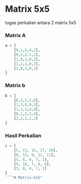 # Matrix 5x5
tugas perkalian antara 2 matrix 5x5

### Matrix A
```python
a = [
    [0,1,2,4,1],
    [0,2,2,1,1],
    [1,0,1,0,2],
    [1,2,1,0,3],
    [2,0,1,0,1]
]
```

### Matrix b
```python
b = [
    [0,2,1,1,0],
    [1,3,0,0,3],
    [1,2,3,4,0],
    [0,1,2,2,4],
    [2,2,1,1,1]
]
```

### Hasil Perkalian
```python
c = [
    [5, 13, 15, 17, 20],
    [6, 13, 9, 11, 11],
    [5, 8, 6, 7, 2],
    [9, 16, 7, 8, 9],
    [3, 8, 6, 7, 1]
]
```"# Matrix-5x5" 
